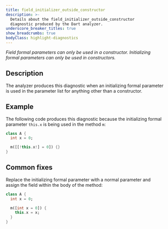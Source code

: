 ```yaml
---
title: field_initializer_outside_constructor
description: >-
  Details about the field_initializer_outside_constructor
  diagnostic produced by the Dart analyzer.
underscore_breaker_titles: true
show_breadcrumbs: true
bodyClass: highlight-diagnostics
---
```


_Field formal parameters can only be used in a constructor._
_Initializing formal parameters can only be used in constructors._

## Description

The analyzer produces this diagnostic when an initializing formal
parameter is used in the parameter list for anything other than a
constructor.

## Example

The following code produces this diagnostic because the initializing
formal parameter `this.x` is being used in the method `m`:

```dart
class A {
  int x = 0;

  m([[!this.x!] = 0]) {}
}
```

## Common fixes

Replace the initializing formal parameter with a normal parameter and
assign the field within the body of the method:

```dart
class A {
  int x = 0;

  m([int x = 0]) {
    this.x = x;
  }
}
```
